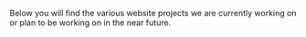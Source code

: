 <webui-data data-page-title="Website Projects" data-page-subtitle=""></webui-data>

Below you will find the various website projects we are currently working on or plan to be working on in the near future.

<webui-cards src="/cards/websites.json" card-width="500"></webui-cards>

<webui-next-page name="About" href="/about"></webui-next-page>
